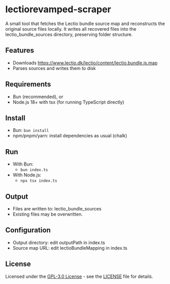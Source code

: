 # lectiorevamped-scraper

A small tool that fetches the Lectio bundle source map and reconstructs the original source files locally. It writes all recovered files into the lectio_bundle_sources directory, preserving folder structure.

## Features
- Downloads https://www.lectio.dk/lectio/content/lectio.bundle.js.map
- Parses sources and writes them to disk

## Requirements
- Bun (recommended), or
- Node.js 18+ with tsx (for running TypeScript directly)

## Install
- Bun: `bun install`
- npm/pnpm/yarn: install dependencies as usual (chalk)

## Run
- With Bun:
  - `bun index.ts`
- With Node.js:
  - `npx tsx index.ts`

## Output
- Files are written to: lectio_bundle_sources
- Existing files may be overwritten.

## Configuration
- Output directory: edit outputPath in index.ts
- Source map URL: edit lectioBundleMapping in index.ts

## License
Licensed under the <a href="https://www.gnu.org/licenses/gpl-3.0">GPL-3.0 License</a> - see the 
<a href="LICENSE.md">LICENSE</a> file for details.
